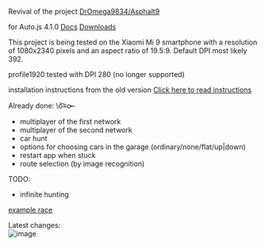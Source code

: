 Revival of the project <a href = "https://github.com/DrOmega9834/Asphalt9" target = "_blank">DrOmega9834\/Asphalt9</a>

for Auto.js 4.1.0 <a href = "https://easydoc.xyz/doc/25791054/uw2FUUiw/3bEzXb4y" target = "_blank">Docs</a> <a href = "https://download.csdn.net/tagalbum/1611" target = "_blank">Downloads</a>

This project is being tested on the Xiaomi Mi 9 smartphone with a resolution of 1080x2340 pixels and an aspect ratio of 19.5:9.
Default DPI most likely 392.

profile1920 tested with DPI 280 (no longer supported)

installation instructions from the old version <a href = "./readme/README_EN.md" target = "_blank">Click here to read instructions</a>

Already done: \ō͡≡o˞̶
- multiplayer of the first network
- multiplayer of the second network
- car hunt
- options for choosing cars in the garage (ordinary/none/flat/up|down)
- restart app when stuck
- route selection (by image recognition)

TODO:
- infinite hunting
<!-- ¯\\_(ツ)_/¯ -->

[example race](https://www.youtube.com/watch?v=yx-xXiE0fXM)

Latest changes:  
![image](https://user-images.githubusercontent.com/25618671/122649266-78d3e280-d146-11eb-95f8-530ed53af843.png)


